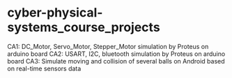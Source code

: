 # cyber-physical-systems_course_projects
CA1: DC_Motor, Servo_Motor, Stepper_Motor simulation by Proteus on arduino board
CA2: USART, I2C, bluetooth simulation by Proteus on arduino board
CA3: Simulate moving and collision of several balls on Android based on real-time sensors data
